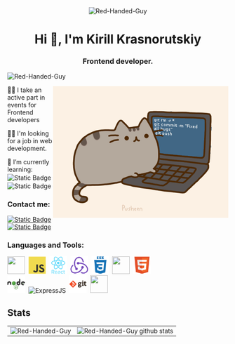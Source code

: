 <div align="center"> <img src="https://www.horizont.com.hr/posao/frontend-developer.gif" alt="Red-Handed-Guy" width="600" height="300" /> </div>
<h1 align="center">Hi 👋, I'm Kirill Krasnorutskiy</h1>
<h3 align="center">Frontend developer.</h3>
<p align="left"> <img src="https://komarev.com/ghpvc/?username=Red-Handed-Guy&label=Profile%20views&color=0e75b6&style=flat" alt="Red-Handed-Guy" /> </p>
<img align="right" alt="Coding" width="400" src="https://raw.githubusercontent.com/fate0/fate0/master/artwork/pusheencode.gif">
<div align="center"> 
  <p align="left">👨‍💻 I take an active part in events for Frontend developers</p>
  <p align="left">🕵️‍♂️ I'm looking for a job in web development.</p>
  <p align="left">🌱 I’m currently learning: <img alt="Static Badge" align="center" src="https://img.shields.io/badge/TypeScript-%232F74C0?style=flat-square&logo=TypeScript&logoColor=%23fff"><img align="center" alt="Static Badge" src="https://img.shields.io/badge/Webpack-%238ACFF3?style=flat-square&logo=Webpack&logoColor=%23fff">
</p>
  <h3 align="left">Contact me:</h3>
  <p align="left">
     <a href="mailto:KrasnorutskiyKirill@yandex.ru"><img alt="Static Badge" src="https://img.shields.io/badge/KrasnorutskiyKirill%40yandex.ru-%23F7C602?style=flat-square&logo=mail.ru&logoColor=%23E70000"></a> 
    <a href="https://t.me/Red_Handed_Guy" target="_blank" rel="noreferrer">
      <img alt="Static Badge" src="https://img.shields.io/badge/Telegram-%2327A3E3?style=flat-square&logo=telegram&logoColor=%23fff&link=https%3A%2F%2Ft.me%2FRed_Handed_Guy">
    </a>
   </p>
  <h3 align="left">Languages and Tools:</h3>
</div>
<div  align="left">
  <img src="https://cdn.jsdelivr.net/gh/devicons/devicon@latest/icons/typescript/typescript-original.svg" width="40" height="40"/>&nbsp;
  <img src="https://github.com/devicons/devicon/blob/master/icons/javascript/javascript-original.svg" title="JavaScript" alt="JavaScript" width="40" height="40"/>&nbsp;
  <img src="https://github.com/devicons/devicon/blob/master/icons/react/react-original-wordmark.svg" title="React" alt="React" width="40" height="40"/>&nbsp;
  <img src="https://github.com/devicons/devicon/blob/master/icons/redux/redux-original.svg" title="Redux" alt="Redux " width="40" height="40"/>&nbsp;
  <img src="https://github.com/devicons/devicon/blob/master/icons/css3/css3-plain-wordmark.svg"  title="CSS3" alt="CSS" width="40" height="40"/>&nbsp;
  <img src="https://cdn.jsdelivr.net/gh/devicons/devicon@latest/icons/sass/sass-original.svg" width="40" height="40"/>&nbsp;
  <img src="https://github.com/devicons/devicon/blob/master/icons/html5/html5-original.svg" title="HTML5" alt="HTML" width="40" height="40"/> 
</div>
<div align="left">
  <img src="https://github.com/devicons/devicon/blob/master/icons/nodejs/nodejs-original-wordmark.svg" title="NodeJS" alt="NodeJS" width="40" height="40"/>&nbsp;
  <img src="https://cdn.jsdelivr.net/gh/devicons/devicon/icons/express/express-original.svg" title="ExpressJS" alt="ExpressJS" width="40" height="40" />&nbsp;         
  <img src="https://github.com/devicons/devicon/blob/master/icons/git/git-original-wordmark.svg" title="Git" **alt="Git" width="40" height="40"/>&nbsp;
  <img src="https://cdn.jsdelivr.net/gh/devicons/devicon@latest/icons/webpack/webpack-original.svg" width="40" height="40"/>    
</div>

## Stats
<table align="center">
  <tr>
    <td>
      <img align="left" src="https://github-readme-stats.vercel.app/api/top-langs?username=Red-Handed-Guy&show_icons=true&locale=en&layout=compact" alt="Red-Handed-Guy" />
    </td>
    <td>
      <img align="right" src="https://github-readme-stats.vercel.app/api?username=Red-Handed-Guy&show_icons=true&include_all_commits=true&theme=buefy&hide_border=true" alt="Red-Handed-Guy github stats" />
    </td>
  </tr>
</table>
